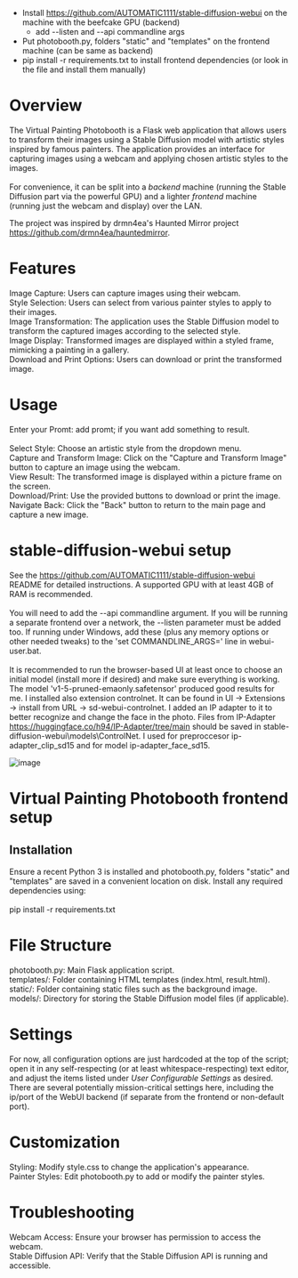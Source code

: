  * Install https://github.com/AUTOMATIC1111/stable-diffusion-webui on the machine with the beefcake GPU (backend)
   * add --listen and --api commandline args
 * Put photobooth.py, folders "static" and "templates" on the frontend machine (can be same as backend)
 * pip install -r requirements.txt to install frontend dependencies (or look in the file and install them manually)

# Overview
The Virtual Painting Photobooth is a Flask web application that allows users to transform their images using a Stable Diffusion model with artistic styles inspired by famous painters. The application provides an interface for capturing images using a webcam and applying chosen artistic styles to the images.<br /> 
<br /> 
For convenience, it can be split into a *backend* machine (running the Stable Diffusion part via the powerful GPU) and a lighter *frontend* machine (running just the webcam and display) over the LAN.

 The project was inspired by drmn4ea's Haunted Mirror project https://github.com/drmn4ea/hauntedmirror.

# Features
Image Capture: Users can capture images using their webcam.<br /> 
Style Selection: Users can select from various painter styles to apply to their images.<br /> 
Image Transformation: The application uses the Stable Diffusion model to transform the captured images according to the selected style.<br /> 
Image Display: Transformed images are displayed within a styled frame, mimicking a painting in a gallery.<br /> 
Download and Print Options: Users can download or print the transformed image.<br /> 

# Usage
Enter your Promt: add promt; if you want add something to result.<br />   
Select Style: Choose an artistic style from the dropdown menu.<br /> 
Capture and Transform Image: Click on the "Capture and Transform Image" button to capture an image using the webcam.<br /> 
View Result: The transformed image is displayed within a picture frame on the screen.<br /> 
Download/Print: Use the provided buttons to download or print the image.<br /> 
Navigate Back: Click the "Back" button to return to the main page and capture a new image.<br /> 

# stable-diffusion-webui setup
See the https://github.com/AUTOMATIC1111/stable-diffusion-webui README for detailed instructions. A supported GPU with at least 4GB of RAM is recommended.<br /> 
<br /> 
You will need to add the --api commandline argument. If you will be running a separate frontend over a network, the --listen parameter must be added too. If running under Windows, add these (plus any memory options or other needed tweaks) to the 'set COMMANDLINE_ARGS=' line in webui-user.bat.<br /> 
<br /> 
It is recommended to run the browser-based UI at least once to choose an initial model (install more if desired) and make sure everything is working. The model 'v1-5-pruned-emaonly.safetensor' produced good results for me. I installed also extension controlnet. It can be found in UI -> Extensions -> install from URL -> sd-webui-controlnet. I added an IP adapter to it to better recognize and change the face in the photo. Files from IP-Adapter https://huggingface.co/h94/IP-Adapter/tree/main should be saved in stable-diffusion-webui\models\ControlNet. I used for preproccesor ip-adapter_clip_sd15 and for model ip-adapter_face_sd15.<br /> 

![image](https://github.com/apiniagi/photobooth/assets/117590950/ca7a914f-bc62-40bd-af92-54fec89e3822)


# Virtual Painting Photobooth frontend setup
## Installation
Ensure a recent Python 3 is installed and photobooth.py, folders "static" and "templates" are saved in a convenient location on disk. Install any required dependencies using:<br /> 
<br /> 
pip install -r requirements.txt<br /> 

# File Structure
photobooth.py: Main Flask application script.<br /> 
templates/: Folder containing HTML templates (index.html, result.html).<br /> 
static/: Folder containing static files such as the background image.<br /> 
models/: Directory for storing the Stable Diffusion model files (if applicable).<br /> 

# Settings
For now, all configuration options are just hardcoded at the top of the script; open it in any self-respecting (or at least whitespace-respecting) text editor, and adjust the items listed under *User Configurable Settings* as desired. There are several potentially mission-critical settings here, including the ip/port of the WebUI backend (if separate from the frontend or non-default port).

# Customization
Styling: Modify style.css to change the application's appearance.<br /> 
Painter Styles: Edit photobooth.py to add or modify the painter styles.<br /> 

# Troubleshooting
Webcam Access: Ensure your browser has permission to access the webcam.<br /> 
Stable Diffusion API: Verify that the Stable Diffusion API is running and accessible.<br /> 
